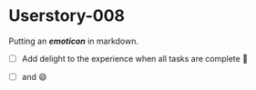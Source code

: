 # Userstory-008

Putting an ***emoticon*** in markdown.

 - [ ] Add delight to the experience when all tasks are complete :tada:

  - [ ] and :smile: 
